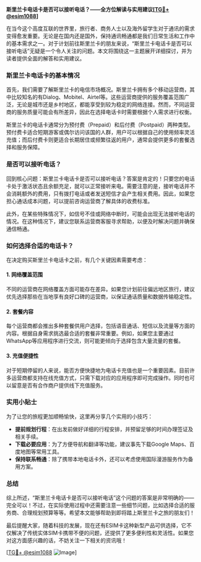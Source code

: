 **斯里兰卡电话卡是否可以接听电话？——全方位解读与实用建议[[TG💪+ @esim1088](https://t.me/s/esim1088)]**

在当今这个高度互联的世界里，旅行者、商务人士以及海外留学生对于通讯的需求变得愈发重要。无论是在国内还是国外，保持通讯畅通都是我们日常生活和工作中的基本需求之一。对于计划前往斯里兰卡的朋友来说，“斯里兰卡电话卡是否可以接听电话”无疑是一个令人关注的问题。本文将围绕这一主题展开详细探讨，并为读者提供全面的解答和实用建议。

### 斯里兰卡电话卡的基本情况

首先，我们需要了解斯里兰卡的电信市场概况。斯里兰卡拥有多个移动运营商，其中比较知名的有Dialog、Mobitel、Airtel等。这些运营商提供的服务覆盖范围广泛，无论是城市还是乡村地区，都能享受到较为稳定的网络连接。然而，不同运营商的服务质量可能会有所差异，因此在选择电话卡时需要根据个人需求进行权衡。

斯里兰卡的电话卡通常分为预付费（Prepaid）和后付费（Postpaid）两种类型。预付费卡适合短期游客或偶尔访问该国的人群，用户可以根据自己的使用频率灵活充值；而后付费卡则更适合长期居住或频繁往返的用户，通常会提供更多的套餐选择和服务保障。

### 是否可以接听电话？

回到核心问题：斯里兰卡电话卡是否可以接听电话？答案是肯定的！只要您的电话卡处于激活状态且余额充足，就可以正常接听来电。需要注意的是，接听电话并不会消耗额外的费用，只有拨打电话或者发送短信才会产生相关费用。因此，如果您担心通话成本问题，可以提前咨询运营商了解具体的收费标准。

此外，在某些特殊情况下，如信号不佳或网络中断时，可能会出现无法接听电话的情况。在这种情况下，建议您联系运营商客服寻求帮助，以便及时解决问题并确保通信畅通。

### 如何选择合适的电话卡？

在决定购买斯里兰卡电话卡之前，有几个关键因素需要考虑：

#### 1. 网络覆盖范围
不同的运营商在网络覆盖方面可能存在差异。如果您计划前往偏远地区旅行，建议优先选择那些在当地享有良好口碑的运营商，以保证通话质量和数据传输稳定性。

#### 2. 套餐内容
每个运营商都会推出多种套餐供用户选择，包括语音通话、短信以及流量等方面的内容。根据自身需求挑选最合适的套餐非常重要。例如，如果您主要通过WhatsApp等应用程序进行交流，则可能更倾向于选择包含大量流量的套餐。

#### 3. 充值便捷性
对于短期停留的人来说，能否方便快捷地为电话卡充值也是一个重要因素。目前许多运营商都支持在线充值方式，只需下载对应的应用程序即可完成操作。同时也可以留意是否有合作商户提供线下充值服务。

### 实用小贴士

为了让您的旅程更加顺畅愉快，这里再分享几个实用的小技巧：

- **提前规划行程**：在出发前做好详细的行程安排，并预留足够的时间办理签证及相关手续。
- **下载必要应用**：为了方便导航和翻译等功能，建议事先下载Google Maps、百度地图等常用工具。
- **保持联系畅通**：除了携带本地电话卡外，还可以考虑使用国际漫游服务作为备用方案。

### 总结

综上所述，“斯里兰卡电话卡是否可以接听电话”这个问题的答案是非常明确的——完全可以！不过，在实际使用过程中还需要注意一些细节问题，比如选择合适的服务商、合理规划预算等等。希望本文能够帮助到即将踏上斯里兰卡之旅的朋友们！

最后提醒大家，随着科技的发展，现在还有ESIM卡这种新型产品可供选择，它不仅解决了传统实体SIM卡携带不便的问题，还提供了更多便利性和灵活性。如果您对这方面感兴趣的话，不妨关注一下相关的资讯哦！

[[TG💪+ @esim1088](https://t.me/s/esim1088) ![Image](https://i.postimg.cc/4NQfJmqS/Snipaste-2025-05-13-00-14-12.png)]